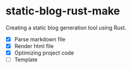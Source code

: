 # static-blog-rust-make
Creating a static blog generation tool using Rust.

- [x] Parse markdown file
- [x] Render html file
- [x] Optimizing project code
- [ ] Template
